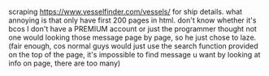 scraping https://www.vesselfinder.com/vessels/ for ship details. what annoying is that only have first 200 pages in html. don't know whether it's bcos I don't have a PREMIUM account or just the programmer thought not one would looking those message page by page, so he just chose to laze.(fair enough, cos normal guys would just use the search function provided on the top of the page, it's impossible to find message u want by looking at info on page, there are too many)
